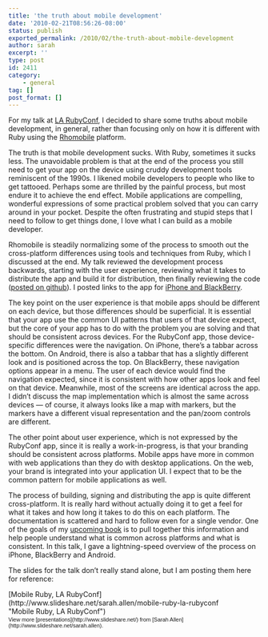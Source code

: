 ```yaml
---
title: 'the truth about mobile development'
date: '2010-02-21T08:56:26-08:00'
status: publish
exported_permalink: /2010/02/the-truth-about-mobile-development
author: sarah
excerpt: ''
type: post
id: 2411
category:
    - general
tag: []
post_format: []
---
```

For my talk at [LA RubyConf](http://www.larubyconf.com/), I decided to share some truths about mobile development, in general, rather than focusing only on how it is different with Ruby using the [Rhomobile](http://rhomobile.com/) platform.

The truth is that mobile development sucks. With Ruby, sometimes it sucks less. The unavoidable problem is that at the end of the process you still need to get your app on the device using cruddy development tools reminiscent of the 1990s. I likened mobile developers to people who like to get tattooed. Perhaps some are thrilled by the painful process, but most endure it to achieve the end effect. Mobile applications are compelling, wonderful expressions of some practical problem solved that you can carry around in your pocket. Despite the often frustrating and stupid steps that I need to follow to get things done, I love what I can build as a mobile developer.

Rhomobile is steadily normalizing some of the process to smooth out the cross-platform differences using tools and techniques from Ruby, which I discussed at the end. My talk reviewed the development process backwards, starting with the user experience, reviewing what it takes to distribute the app and build it for distribution, then finally reviewing the code ([posted on github](http://github.com/blazingcloud/rhodes_rubyconf)). I posted links to the app for [iPhone and BlackBerry](http://blazingcloud.net/mobile/).

The key point on the user experience is that mobile apps should be different on each device, but those differences should be superficial. It is essential that your app use the common UI patterns that users of that device expect, but the core of your app has to do with the problem you are solving and that should be consistent across devices. For the RubyConf app, those device-specific differences were the navigation. On iPhone, there’s a tabbar across the bottom. On Android, there is also a tabbar that has a slightly different look and is positioned across the top. On BlackBerry, these navigation options appear in a menu. The user of each device would find the navigation expected, since it is consistent with how other apps look and feel on that device. Meanwhile, most of the screens are identical across the app. I didn’t discuss the map implementation which is almost the same across devices — of course, it always looks like a map with markers, but the markers have a different visual representation and the pan/zoom controls are different.

The other point about user experience, which is not expressed by the RubyConf app, since it is really a work-in-progress, is that your branding should be consistent across platforms. Mobile apps have more in common with web applications than they do with desktop applications. On the web, your brand is integrated into your application UI. I expect that to be the common pattern for mobile applications as well.

The process of building, signing and distributing the app is quite different cross-platform. It is really hard without actually doing it to get a feel for what it takes and how long it takes to do this on each platform. The documentation is scattered and hard to follow even for a single vendor. One of the goals of my [upcoming book](http://apress.com/book/view/9781430228684) is to pull together this information and help people understand what is common across platforms and what is consistent. In this talk, I gave a lightning-speed overview of the process on iPhone, BlackBerry and Android.

The slides for the talk don’t really stand alone, but I am posting them here for reference:

<div id="__ss_3235188" style="width:425px;text-align:left">[Mobile Ruby, LA RubyConf](http://www.slideshare.net/sarah.allen/mobile-ruby-la-rubyconf "Mobile Ruby, LA RubyConf")<div style="font-size:11px;font-family:tahoma,arial;height:26px;padding-top:2px">View more [presentations](http://www.slideshare.net/) from [Sarah Allen](http://www.slideshare.net/sarah.allen).</div></div>